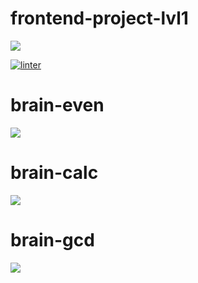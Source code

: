 # frontend-project-lvl1

<a href="https://codeclimate.com/github/oromaniko/frontend-project-lvl1/maintainability"><img src="https://api.codeclimate.com/v1/badges/d5b534b48181d8cd5f6a/maintainability" /></a>

[![linter](https://github.com/oromaniko/frontend-project-lvl1/actions/workflows/run-linter.yml/badge.svg)](https://github.com/oromaniko/frontend-project-lvl1/actions/workflows/run-linter.yml)

# brain-even
<a href="https://asciinema.org/a/Hck4Mva3TyE72m8mJgG1MvXzt" target="_blank"><img src="https://asciinema.org/a/Hck4Mva3TyE72m8mJgG1MvXzt.svg" /></a>

# brain-calc
<a href="https://asciinema.org/a/BFy1dH9q9bR2QsLU3sitNyDwi" target="_blank"><img src="https://asciinema.org/a/BFy1dH9q9bR2QsLU3sitNyDwi.svg" /></a>

# brain-gcd
<a href="https://asciinema.org/a/gHQVVrBFitwfZS48gmBNcLdsg" target="_blank"><img src="https://asciinema.org/a/gHQVVrBFitwfZS48gmBNcLdsg.svg" /></a>

